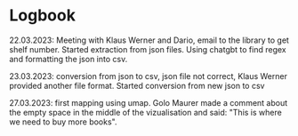 # Logbook

22.03.2023: Meeting with Klaus Werner and Dario, email to the library to get shelf number. Started extraction from json files. Using chatgbt to find regex and formatting the json into csv. 
 
23.03.2023: conversion from json to csv, json file not correct, Klaus Werner provided another file format. Started conversion from new json to csv

27.03.2023: first mapping using umap. Golo Maurer made a comment about the empty space in the middle of the vizualisation and said: "This is where we need to buy more books".
